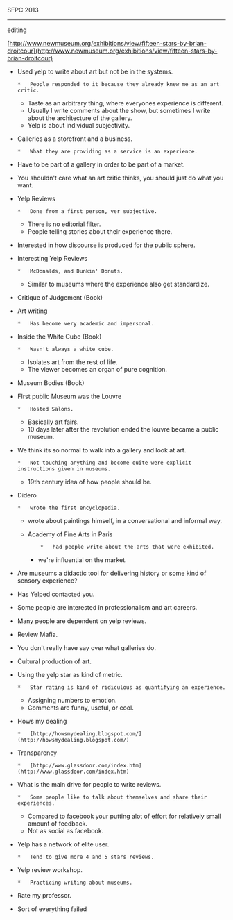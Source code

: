 
SFPC 2013

__________________________________________________________________________________

editing

[http://www.newmuseum.org/exhibitions/view/fifteen-stars-by-brian-droitcour](http://www.newmuseum.org/exhibitions/view/fifteen-stars-by-brian-droitcour)

*   Used yelp to write about art but not be in the systems.

        *   People responded to it because they already knew me as an art critic.
    *   Taste as an arbitrary thing, where everyones experience is different.
    *   Usually I write comments about the show, but sometimes I write about the architecture of the gallery.
    *   Yelp is about individual subjectivity.

*   Galleries as a storefront and a business.

        *   What they are providing as a service is an experience.

*   Have to be part of a gallery in order to be part of a market.
*   You shouldn't care what an art critic thinks, you should just do what you want.
*   Yelp Reviews

        *   Done from a first person, ver subjective.
    *   There is no editorial filter.
    *   People telling stories  about their experience there.

*   Interested in how discourse is produced for the public sphere.
*   Interesting Yelp Reviews

        *   McDonalds, and Dunkin' Donuts.
    *   Similar to museums where the experience also get standardize.

*   Critique of Judgement (Book)
*   Art writing

        *   Has become very academic and impersonal.

*   Inside the White Cube (Book)

        *   Wasn't always a white cube.
    *   Isolates art from the rest of life.
    *   The viewer becomes an organ of pure cognition.

*   Museum Bodies (Book)
*   FIrst public Museum was the Louvre

        *   Hosted Salons.
    *   Basically art fairs.
    *   10 days later after the revolution ended the louvre became a public museum.

*   We think its so normal to walk into a gallery and look at art.

        *   Not touching anything and become quite were explicit instructions given in museums.
    *   19th century idea of how people should be.

*   Didero

        *   wrote the first encyclopedia.
    *   wrote about paintings himself, in a conversational and informal way.
    *   Academy of Fine Arts in Paris

                *   had people write about the arts that were exhibited.
        *   we're influential on the market.

*   Are museums a didactic tool for delivering history or some kind of sensory experience?
*   Has Yelped contacted you.
*   Some people are interested in professionalism and art careers.
*   Many people are dependent on yelp reviews.
*   Review Mafia.
*   You don't really have say over what galleries do.
*   Cultural production of art.
*   Using the yelp star as kind of metric.

        *   Star rating is kind of ridiculous as quantifying an experience.
    *   Assigning numbers to emotion.
    *   Comments are funny, useful, or cool.

*   Hows my dealing

        *   [http://howsmydealing.blogspot.com/](http://howsmydealing.blogspot.com/)

*   Transparency

        *   [http://www.glassdoor.com/index.htm](http://www.glassdoor.com/index.htm)

*   What is the main drive for people to write reviews.

        *   Some people like to talk about themselves and share their experiences.
    *   Compared to facebook your putting alot of effort for relatively small amount of feedback.
    *   Not as social as facebook.

*   Yelp has a network of elite user.

        *   Tend to give more 4 and 5 stars reviews.

*   Yelp review workshop.

        *   Practicing writing about museums.

*   Rate my professor.
*   Sort of everything failed
